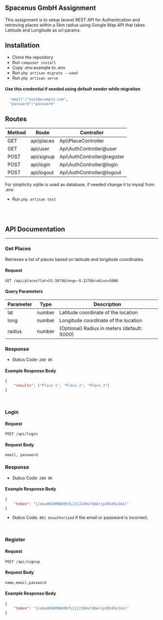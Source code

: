 ## Spacenus GmbH Assignment

This assignment is to setup laravel REST API for Authentication and retrieving places within a 5km radius using Google Map API that takes Latitude and Longitude as url params.

## Installation

-   Clone the repository
-   Run `composer install`
-   Copy .env.example to .env
-   Run `php artisan migrate --seed`
-   Run `php artisan serve`

#### Use this credential if seeded using default seeder while migration

```bash
  "email":"test@example.com",
  "password":"password"
```

## Routes

| Method | Route      | Controller                  |
| ------ | ---------- | --------------------------- |
| GET    | api/places | Api\PlaceController         |
| GET    | api/user   | Api\AuthController@user     |
| POST   | api/signup | Api\AuthController@register |
| POST   | api/login  | Api\AuthController@login    |
| POST   | api/logout | Api\AuthController@logout   |

For simplicity sqlite is used as database, if needed change it to mysql from .env

-   Run `php artisan test`

<br/>
<br/>

## API Documentation

---

### Get Places

Retrieves a list of places based on latitude and longitude coordinates.

#### Request

`GET /api/places?lat=51.5074&long=-0.1278&radius=5000`

#### Query Parameters

| Parameter | Type   | Description                                 |
| --------- | ------ | ------------------------------------------- |
| lat       | number | Latitude coordinate of the location         |
| long      | number | Longitude coordinate of the location        |
| radius    | number | (Optional) Radius in meters (default: 5000) |

### Response

-   Status Code: `200 OK`

#### Example Response Body

```json
{
    "results": ["Place 1", "Place 2", "Place 3"]
}
```
<br/>

### Login
#### Request

`POST /api/login`

#### Request Body
`email, password`

### Response

-   Status Code: `200 OK`

#### Example Response Body

```json
{
    "token": "1|okamKQ4M8Nb9bTL2jC218HxTdbArip30k4SL5Xal"
}
```

-   Status Code: `401 Unauthorized` if the email or password is incorrect.
<br/>

### Register
#### Request

`POST /api/signup`

#### Request Body

`name,email,password`

#### Example Response Body

```json
{
    "token": "1|okamKQ4M8Nb9bTL2jC218HxTdbArip30k4SL5Xal"
}
```
